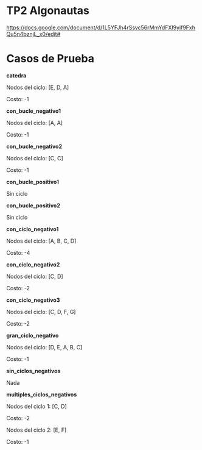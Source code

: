 # TP2 Algonautas

https://docs.google.com/document/d/1L5YFJh4rSsyc56rMmYdFXI9yif9FxhQu5n4bznjL_x0/edit#

# Casos de Prueba

**catedra**

Nodos del ciclo: [E, D, A] 

Costo: -1

**con_bucle_negativo1**

Nodos del ciclo: [A, A] 

Costo: -1

**con_bucle_negativo2**

Nodos del ciclo: [C, C] 

Costo: -1

**con_bucle_positivo1**

Sin ciclo

**con_bucle_positivo2**

Sin ciclo

**con_ciclo_negativo1**

Nodos del ciclo: [A, B, C, D] 

Costo: -4

**con_ciclo_negativo2**

Nodos del ciclo: [C, D] 

Costo: -2

**con_ciclo_negativo3**

Nodos del ciclo: [C, D, F, G] 

Costo: -2

**gran_ciclo_negativo**

Nodos del ciclo: [D, E, A, B, C] 

Costo: -1

**sin_ciclos_negativos**

Nada

**multiples_ciclos_negativos**

Nodos del ciclo 1: [C, D]

Costo: -2

Nodos del ciclo 2: [E, F]

Costo: -1